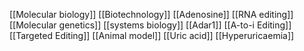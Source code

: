 [[Molecular biology]]
[[Biotechnology]]
[[Adenosine]]
[[RNA editing]]
[[Molecular genetics]]
[[systems biology]]
[[Adar1]]
[[A-to-i Editing]]
[[Targeted Editing]]
[[Animal model]]
[[Uric acid]]
[[Hyperuricaemia]]

